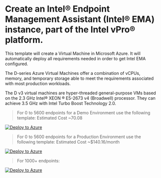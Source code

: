 # Create an Intel® Endpoint Management Assistant (Intel® EMA) instance, part of the Intel vPro® platform.

This template will create a Virtual Machine in Microsoft Azure. It will automatically deploy all requirements needed in order to get Intel EMA configured.

The D-series Azure Virtual Machines offer a combination of vCPUs, memory, and temporary storage able to meet the requirements associated with most production workloads.

The D v3 virtual machines are hyper-threaded general-purpose VMs based on the 2.3 GHz Intel® XEON ® E5-2673 v4 (Broadwell) processor. They can achieve 3.5 GHz with Intel Turbo Boost Technology 2.0.

> For 0 to 5600 endpoints for a Demo Environment use the following template: Estimated Cost ~70.08

[![Deploy to Azure](https://aka.ms/deploytoazurebutton)](https://portal.azure.com/#create/Microsoft.Template/uri/https%3A%2F%2Fraw.githubusercontent.com%2Fasolano2013%2FEMATemplate%2Fmain%2Ftemplate.json)

> For 0 to 5600 endpoints for a Production Environment use the following template: Estimated Cost ~$140.16/month

[![Deploy to Azure](https://aka.ms/deploytoazurebutton)](https://portal.azure.com/#create/Microsoft.Template/uri/https%3A%2F%2Fraw.githubusercontent.com%2Fasolano2013%2FEMATemplate%2Fmain%2Ftemplate.json)


> For 1000+ endpoints:

[![Deploy to Azure](https://aka.ms/deploytoazurebutton)](https://portal.azure.com/#create/Microsoft.Template/uri/https%3A%2F%2Fraw.githubusercontent.com%2Fasolano2013%2FEMATemplate%2Fmain%2Ftemplate.json)

